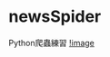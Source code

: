 # newsSpider
Python爬蟲練習
[!image](https://github.com/Rhapsody0128/newsSpider/blob/master/data/python_newsSpider.gif)
